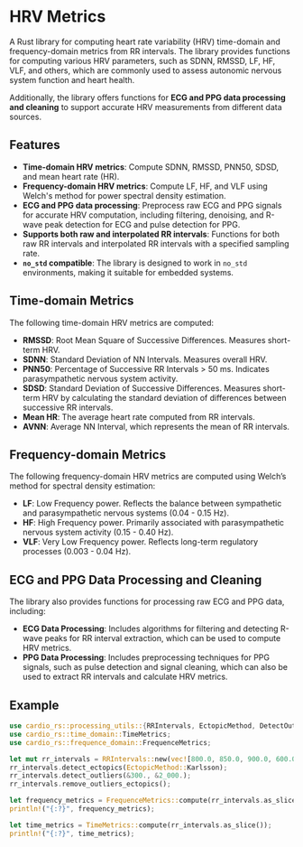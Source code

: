 # HRV Metrics

A Rust library for computing heart rate variability (HRV) time-domain and frequency-domain metrics from RR intervals. The library provides functions for computing various HRV parameters, such as SDNN, RMSSD, LF, HF, VLF, and others, which are commonly used to assess autonomic nervous system function and heart health.

Additionally, the library offers functions for **ECG and PPG data processing and cleaning** to support accurate HRV measurements from different data sources.

## Features

- **Time-domain HRV metrics**: Compute SDNN, RMSSD, PNN50, SDSD, and mean heart rate (HR).
- **Frequency-domain HRV metrics**: Compute LF, HF, and VLF using Welch's method for power spectral density estimation.
- **ECG and PPG data processing**: Preprocess raw ECG and PPG signals for accurate HRV computation, including filtering, denoising, and R-wave peak detection for ECG and pulse detection for PPG.
- **Supports both raw and interpolated RR intervals**: Functions for both raw RR intervals and interpolated RR intervals with a specified sampling rate.
- **`no_std` compatible**: The library is designed to work in `no_std` environments, making it suitable for embedded systems.

## Time-domain Metrics

The following time-domain HRV metrics are computed:
- **RMSSD**: Root Mean Square of Successive Differences. Measures short-term HRV.
- **SDNN**: Standard Deviation of NN Intervals. Measures overall HRV.
- **PNN50**: Percentage of Successive RR Intervals > 50 ms. Indicates parasympathetic nervous system activity.
- **SDSD**: Standard Deviation of Successive Differences. Measures short-term HRV by calculating the standard deviation of differences between successive RR intervals.
- **Mean HR**: The average heart rate computed from RR intervals.
- **AVNN**: Average NN Interval, which represents the mean of RR intervals.

## Frequency-domain Metrics

The following frequency-domain HRV metrics are computed using Welch’s method for spectral density estimation:
- **LF**: Low Frequency power. Reflects the balance between sympathetic and parasympathetic nervous systems (0.04 - 0.15 Hz).
- **HF**: High Frequency power. Primarily associated with parasympathetic nervous system activity (0.15 - 0.40 Hz).
- **VLF**: Very Low Frequency power. Reflects long-term regulatory processes (0.003 - 0.04 Hz).

## ECG and PPG Data Processing and Cleaning

The library also provides functions for processing raw ECG and PPG data, including:
- **ECG Data Processing**: Includes algorithms for filtering and detecting R-wave peaks for RR interval extraction, which can be used to compute HRV metrics.
- **PPG Data Processing**: Includes preprocessing techniques for PPG signals, such as pulse detection and signal cleaning, which can also be used to extract RR intervals and calculate HRV metrics.

## Example

```rust
use cardio_rs::processing_utils::{RRIntervals, EctopicMethod, DetectOutliers};
use cardio_rs::time_domain::TimeMetrics;
use cardio_rs::frequence_domain::FrequenceMetrics;

let mut rr_intervals = RRIntervals::new(vec![800.0, 850.0, 900.0, 600.0, 800.0, 820.0, 840.0]);
rr_intervals.detect_ectopics(EctopicMethod::Karlsson);
rr_intervals.detect_outliers(&300., &2_000.);
rr_intervals.remove_outliers_ectopics();

let frequency_metrics = FrequenceMetrics::compute(rr_intervals.as_slice());
println!("{:?}", frequency_metrics);

let time_metrics = TimeMetrics::compute(rr_intervals.as_slice());
println!("{:?}", time_metrics);
```

